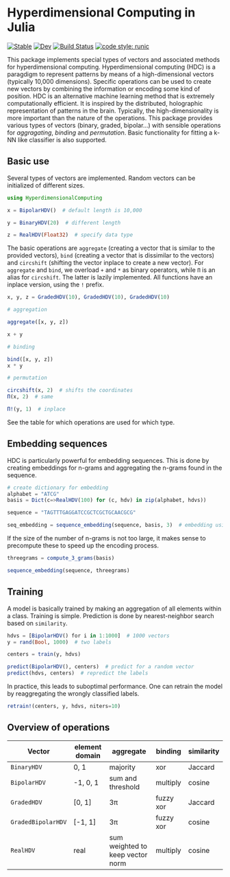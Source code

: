 # Hyperdimensional Computing in Julia

[![Stable](https://img.shields.io/badge/docs-stable-blue.svg)](https://michielstock.github.io/HyperdimensionalComputing.jl/stable)
[![Dev](https://img.shields.io/badge/docs-dev-blue.svg)](https://michielstock.github.io/HyperdimensionalComputing.jl/dev)
[![Build Status](https://github.com/dimiboeckaerts/HyperdimensionalComputing.jl/workflows/CI/badge.svg)](https://github.com/dimiboeckaerts/HyperdimensionalComputing.jl/actions)
[![code style: runic](https://img.shields.io/badge/code_style-%E1%9A%B1%E1%9A%A2%E1%9A%BE%E1%9B%81%E1%9A%B2-black)](https://github.com/fredrikekre/Runic.jl)


This package implements special types of vectors and associated methods for hyperdimensional computing. Hyperdimensional computing (HDC) is a paragdigm to represent patterns by means of a high-dimensional vectors (typically 10,000 dimensions). Specific operations can be used to create new vectors by combining the information or encoding some kind of position. HDC is an alternative machine learning method that is extremely computationally efficient. It is inspired by the distributed, holographic representation of patterns in the brain. Typically, the high-dimensionality is more important than the nature of the operations. This package provides various types of vectors (binary, graded, bipolar...) with sensible operations for *aggragating*, *binding* and *permutation*. Basic functionality for fitting a k-NN like classifier is also supported.

## Basic use

Several types of vectors are implemented. Random vectors can be initialized of different sizes.

```julia
using HyperdimensionalComputing

x = BipolarHDV()  # default length is 10,000

y = BinaryHDV(20)  # different length

z = RealHDV(Float32)  # specify data type
```

The basic operations are `aggregate` (creating a vector that is similar to the provided vectors), `bind` (creating a vector that is dissimilar to the vectors) and `circshift` (shifting the vector inplace to create a new vector). For `aggregate` and `bind`, we overload `+` and `*` as binary operators, while `Π` is an alias for `circshift`. The latter is lazily implemented. All functions have an inplace version, using the `!` prefix.

```julia
x, y, z = GradedHDV(10), GradedHDV(10), GradedHDV(10)

# aggregation

aggregate([x, y, z])

x + y

# binding

bind([x, y, z])
x * y

# permutation

circshift(x, 2)  # shifts the coordinates
Π(x, 2)  # same

Π!(y, 1)  # inplace
```

See the table for which operations are used for which type.

## Embedding sequences

HDC is particularly powerful for embedding sequences. This is done by creating embeddings for n-grams and aggregating the n-grams found in the sequence.

```julia
# create dictionary for embedding
alphabet = "ATCG"
basis = Dict(c=>RealHDV(100) for (c, hdv) in zip(alphabet, hdvs))

sequence = "TAGTTTGAGGATCCGCTCGCTGCAACGCG"

seq_embedding = sequence_embedding(sequence, basis, 3)  # embedding using 3-grams
```
If the size of the number of n-grams is not too large, it makes sense to precompute these to speed up the encoding process.

```julia
threegrams = compute_3_grams(basis)

sequence_embedding(sequence, threegrams) 
```

## Training

A model is basically trained by making an aggregation of all elements within a class. Training is simple. Prediction is done by nearest-neighbor search based on `similarity`.

```julia
hdvs = [BipolarHDV() for i in 1:1000]  # 1000 vectors
y = rand(Bool, 1000)  # two labels

centers = train(y, hdvs)

predict(BipolarHDV(), centers)  # predict for a random vector
predict(hdvs, centers)  # repredict the labels
```

In practice, this leads to suboptimal performance. One can retrain the model by reaggregating the wrongly classified labels.

```julia
retrain!(centers, y, hdvs, niters=10)
```

## Overview of operations

| Vector | element domain | aggregate | binding | similarity |
| ------ | --------------| ---------| ----------| --------|
| `BinaryHDV` | 0, 1 | majority | xor | Jaccard |
| `BipolarHDV` | -1, 0, 1 | sum and threshold | multiply | cosine |
| `GradedHDV` | [0, 1] |  3π  | fuzzy xor | Jaccard |
| `GradedBipolarHDV` | [-1, 1] | 3π  | fuzzy xor  | cosine |
| `RealHDV` | real | sum weighted to keep vector norm | multiply | cosine |
